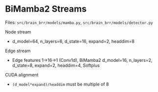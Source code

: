# BiMamba2 Streams

Files: `src/brain_brr/models/mamba.py`, `src/brain_brr/models/detector.py`

Node stream

- d_model=64, n_layers=6, d_state=16, expand=2, headdim=8

Edge stream

- Edge features 1→16→1 (Conv1d), BiMamba2 d_model=16, n_layers=2, d_state=8, expand=2, headdim=4, Softplus

CUDA alignment

- `(d_model*expand)/headdim` must be multiple of 8
